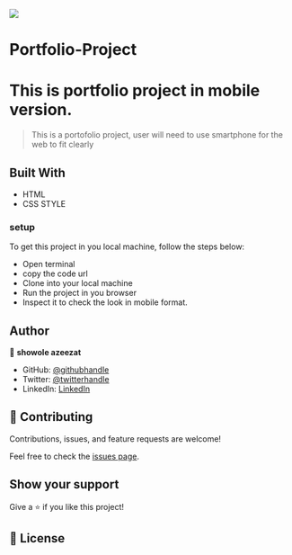 ![](https://img.shields.io/badge/Microverse-blueviolet)

# Portfolio-Project
# This is portfolio project in mobile version.

>  This is a portofolio project, user will need 
>  to use smartphone for the web to fit clearly 
 
## Built With

- HTML 
- CSS STYLE

### setup 
To get this project in you local machine, follow the steps below:
- Open terminal 
- copy the code url
- Clone into your local machine
- Run the project in you browser 
- Inspect it to check the look in mobile format.

## Author

👤 **showole azeezat**

- GitHub: [@githubhandle](https://github.com/oluwajuwon8)
- Twitter: [@twitterhandle](https://twitter.com/oluwafu87040629)
- LinkedIn: [LinkedIn](https://linkedin.com/in/showole-azeezat-omolola-4368a7ba/)

## 🤝 Contributing

Contributions, issues, and feature requests are welcome!

Feel free to check the [issues page](../../issues/).

## Show your support

Give a ⭐️ if you like this project!

## 📝 License